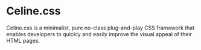 # Celine.css
Celine.css is a minimalist, pure no-class plug-and-play CSS framework that enables developers to quickly and easily improve the visual appeal of their HTML pages.
